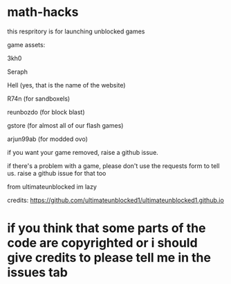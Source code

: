 # math-hacks
this respritory is for launching unblocked games

game assets:

3kh0

Seraph

Hell (yes, that is the name of the website)

R74n (for sandboxels)

reunbozdo (for block blast)

gstore (for almost all of our flash games)

arjun99ab (for modded ovo)

if you want your game removed, raise a github issue.

if there's a problem with a game, please don't use the requests form to tell us. raise a github issue for that too


from ultimateunblocked im lazy

credits: https://github.com/ultimateunblocked1/ultimateunblocked1.github.io

# if you think that some parts of the code are copyrighted or i should give credits to please tell me in the issues tab
